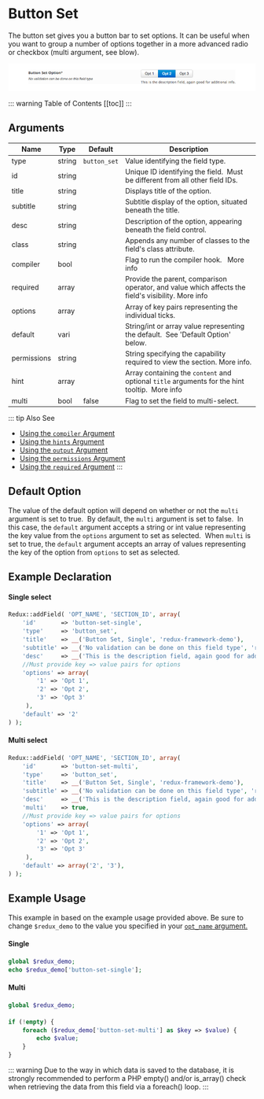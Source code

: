 # Button Set

The button set gives you a button bar to set options. It can be useful when you want to group a number of options together in a more advanced radio or checkbox (multi argument, see blow).

<span style="display:block;text-align:center">![](./img/button_set.png)</span>

::: warning Table of Contents
[[toc]]
:::

## Arguments
|Name|Type|Default|Description|
|--- |--- |--- |--- |
|type|string|`button_set`|Value identifying the field type.|
|id|string||Unique ID identifying the field.  Must be different from all other field IDs.|
|title|string||Displays title of the option.|
|subtitle|string||Subtitle display of the option, situated beneath the title.|
|desc|string||Description of the option, appearing beneath the field control.|
|class|string||Appends any number of classes to the field's class attribute.|
|compiler|bool||Flag to run the compiler hook.   More info|
|required|array||Provide the parent, comparison operator, and value which affects the field's visibility.  More info|
|options|array||Array of key pairs representing the individual ticks.|
|default|vari||String/int or array value representing the default.  See 'Default Option' below.|
|permissions|string||String specifying the capability required to view the section.   More info.|
|hint|array||Array containing the `content` and optional `title` arguments for the hint tooltip.  More info|
|multi|bool|false|Flag to set the field to multi-select.|

::: tip Also See
- [Using the `compiler` Argument](../configuration/argument-compiler.md)
- [Using the `hints` Argument](../configuration/argument-hints.md)
- [Using the `output` Argument](../guide/the-output-argument.md)
- [Using the `permissions` Argument](../configuration/argument-permissions.md)
- [Using the `required` Argument](../configuration/argument-required.md)
:::

## Default Option
The value of the default option will depend on whether or not the `multi` argument is set to true.  By default, the `multi` argument is set to false.  In this case, the `default` argument accepts a string or int value representing the key value from the `options` argument to set as selected.  When `multi` is set to true, the `default` argument accepts an array of values representing the key of the option from `options` to set as selected.

## Example Declaration
#### Single select

```php
Redux::addField( 'OPT_NAME', 'SECTION_ID', array(
    'id'       => 'button-set-single',
    'type'     => 'button_set',
    'title'    => __('Button Set, Single', 'redux-framework-demo'),
    'subtitle' => __('No validation can be done on this field type', 'redux-framework-demo'),
    'desc'     => __('This is the description field, again good for additional info.', 'redux-framework-demo'),
    //Must provide key => value pairs for options
    'options' => array(
        '1' => 'Opt 1', 
        '2' => 'Opt 2', 
        '3' => 'Opt 3'
     ), 
    'default' => '2'
) );
```

#### Multi select
```php
Redux::addField( 'OPT_NAME', 'SECTION_ID', array(
    'id'       => 'button-set-multi',
    'type'     => 'button_set',
    'title'    => __('Button Set, Single', 'redux-framework-demo'),
    'subtitle' => __('No validation can be done on this field type', 'redux-framework-demo'),
    'desc'     => __('This is the description field, again good for additional info.', 'redux-framework-demo'),
    'multi'    => true,
    //Must provide key => value pairs for options
    'options' => array(
        '1' => 'Opt 1', 
        '2' => 'Opt 2', 
        '3' => 'Opt 3'
     ), 
    'default' => array('2', '3'),
) );
```

## Example Usage
This example in based on the example usage provided above. Be sure to change `$redux_demo` to the value you specified in your <a title="opt_name" href="/redux-framework/arguments/opt_name/">`opt_name` argument.</a>

#### Single
```php
global $redux_demo;
echo $redux_demo['button-set-single'];
```

#### Multi
```php
global $redux_demo;

if (!empty) {
    foreach ($redux_demo['button-set-multi'] as $key => $value) {
        echo $value;
    }
}
```

::: warning
Due to the way in which data is saved to the database, it is strongly recommended to perform a PHP empty() and/or is_array() check when retrieving the data from this field via a foreach() loop.
:::




